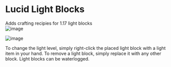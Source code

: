 # Lucid Light Blocks
 Adds crafting recipies for 1.17 light blocks<br />
![image](https://user-images.githubusercontent.com/54421422/125172002-67458f80-e174-11eb-8be7-8aa09ec1fd82.png)<br />

![image](https://user-images.githubusercontent.com/54421422/125172006-6b71ad00-e174-11eb-8806-bb3d2e275da2.png)

To change the light level, simply right-click the placed light block with a light item in your hand.
To remove a light block, simply replace it with any other block.
Light blocks can be waterlogged.
